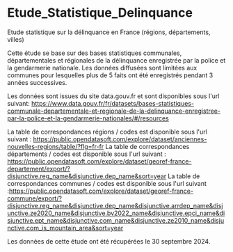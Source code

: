 # Etude_Statistique_Delinquance
Etude statistique sur la délinquance en France (régions, départements, villes)

Cette étude se base sur des bases statistiques communales, départementales et régionales de la délinquance enregistrée par la police et la gendarmerie nationale.
Les données diffusées sont limitées aux communes pour lesquelles plus de 5 faits ont été enregistrés pendant 3 années successives.  

Les données sont issues du site data.gouv.fr et sont disponibles sous l'url suivant: https://www.data.gouv.fr/fr/datasets/bases-statistiques-communale-departementale-et-regionale-de-la-delinquance-enregistree-par-la-police-et-la-gendarmerie-nationales/#/resources

La table de correspondances régions / codes est disponible sous l'url suivant : https://public.opendatasoft.com/explore/dataset/anciennes-nouvelles-regions/table/?flg=fr-fr 
La table de correspondances départements / codes est disponible sous l'url suivant : https://public.opendatasoft.com/explore/dataset/georef-france-departement/export/?disjunctive.reg_name&disjunctive.dep_name&sort=year
La table de correspondances communes / codes est disponible sous l'url suivant :https://public.opendatasoft.com/explore/dataset/georef-france-commune/export/?disjunctive.reg_name&disjunctive.dep_name&disjunctive.arrdep_name&disjunctive.ze2020_name&disjunctive.bv2022_name&disjunctive.epci_name&disjunctive.ept_name&disjunctive.com_name&disjunctive.ze2010_name&disjunctive.com_is_mountain_area&sort=year


Les données de cette étude ont été récupérées le 30 septembre 2024. 